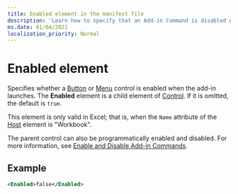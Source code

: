 ```yaml
---
title: Enabled element in the manifest file
description: 'Learn how to specify that an Add-in Command is disabled when the add-in launches.'
ms.date: 01/04/2021
localization_priority: Normal
---
```


# Enabled element

Specifies whether a [Button](control.md#button-control) or [Menu](control.md#menu-dropdown-button-controls) control is enabled when the add-in launches. The **Enabled** element is a child element of [Control](control.md). If it is omitted, the default is `true`.

This element is only valid in Excel; that is, when the `Name` attribute of the [Host](host.md) element is "Workbook".

The parent control can also be programmatically enabled and disabled. For more information, see [Enable and Disable Add-in Commands](../../design/disable-add-in-commands.md).

## Example

```xml
<Enabled>false</Enabled>
```
